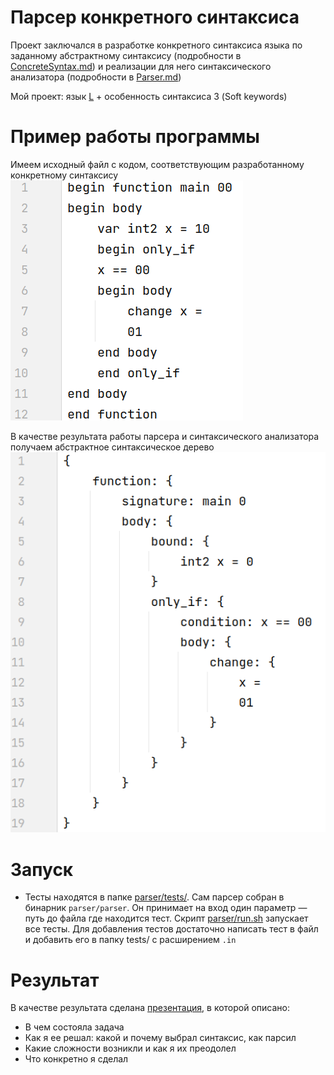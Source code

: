 # Парсер конкретного синтаксиса

Проект заключался в разработке конкретного синтаксиса языка по заданному абстрактному синтаксису (подробности в [ConcreteSyntax.md](tasks/ConcreteSyntax.md)) и реализации для него синтаксического анализатора (подробности в [Parser.md](tasks/Parser.md))

Мой проект: язык [L](lang/L.md) + особенность синтаксиса 3 (Soft keywords)

# Пример работы программы

Имеем исходный файл с кодом, соответствующим разработанному конкретному синтаксису
![](program.png)

В качестве результата работы парсера и синтаксического анализатора получаем абстрактное синтаксическое дерево
![](result.png)

# Запуск

   * Тесты находятся в папке [parser/tests/](parser/tests/). Сам парсер собран в бинарник `parser/parser`. Он принимает на вход один параметр — путь до файла где находится тест. Скрипт [parser/run.sh](parser/run.sh) запускает все тесты. Для добавления тестов достаточно написать тест в файл и добавить его в папку tests/ с расширением `.in`

# Результат

В качестве результата сделана [презентация](https://docs.google.com/presentation/d/1_xMy53HWEKPJ2RjHdZdF30-LSLk0g5KG1ioNPfFz7lk/edit?usp=sharing), в которой описано:

* В чем состояла задача
* Как я ее решал: какой и почему выбрал синтаксис, как парсил
* Какие сложности возникли и как я их преодолел
* Что конкретно я сделал
